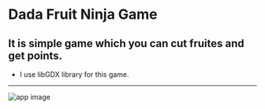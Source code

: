 # Dada Fruit Ninja Game

## It is simple game which you can cut fruites and get points.

- I use libGDX library for this game.

---

<image src="images/appImage.jpeg" alt="app image">
